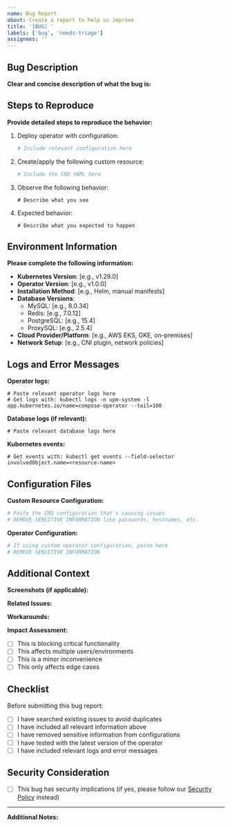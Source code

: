 ```yaml
---
name: Bug Report
about: Create a report to help us improve
title: '[BUG] '
labels: ['bug', 'needs-triage']
assignees: ''
---
```


## Bug Description

**Clear and concise description of what the bug is:**

## Steps to Reproduce

**Provide detailed steps to reproduce the behavior:**

1. Deploy operator with configuration:
   ```yaml
   # Include relevant configuration here
   ```

2. Create/apply the following custom resource:
   ```yaml
   # Include the CRD YAML here
   ```

3. Observe the following behavior:
   ```
   # Describe what you see
   ```

4. Expected behavior:
   ```
   # Describe what you expected to happen
   ```

## Environment Information

**Please complete the following information:**

- **Kubernetes Version**: [e.g., v1.29.0]
- **Operator Version**: [e.g., v1.0.0]
- **Installation Method**: [e.g., Helm, manual manifests]
- **Database Versions**: 
  - MySQL: [e.g., 8.0.34]
  - Redis: [e.g., 7.0.12]
  - PostgreSQL: [e.g., 15.4]
  - ProxySQL: [e.g., 2.5.4]
- **Cloud Provider/Platform**: [e.g., AWS EKS, GKE, on-premises]
- **Network Setup**: [e.g., CNI plugin, network policies]

## Logs and Error Messages

**Operator logs:**
```
# Paste relevant operator logs here
# Get logs with: kubectl logs -n upm-system -l app.kubernetes.io/name=compose-operator --tail=100
```

**Database logs (if relevant):**
```
# Paste relevant database logs here
```

**Kubernetes events:**
```
# Get events with: kubectl get events --field-selector involvedObject.name=<resource-name>
```

## Configuration Files

**Custom Resource Configuration:**
```yaml
# Paste the CRD configuration that's causing issues
# REMOVE SENSITIVE INFORMATION like passwords, hostnames, etc.
```

**Operator Configuration:**
```yaml
# If using custom operator configuration, paste here
# REMOVE SENSITIVE INFORMATION
```

## Additional Context

**Screenshots (if applicable):**
<!-- Drag and drop images here -->

**Related Issues:**
<!-- Link to any related issues -->

**Workarounds:**
<!-- If you found any workarounds, describe them here -->

**Impact Assessment:**
- [ ] This is blocking critical functionality
- [ ] This affects multiple users/environments
- [ ] This is a minor inconvenience
- [ ] This only affects edge cases

## Checklist

Before submitting this bug report:

- [ ] I have searched existing issues to avoid duplicates
- [ ] I have included all relevant information above
- [ ] I have removed sensitive information from configurations
- [ ] I have tested with the latest version of the operator
- [ ] I have included relevant logs and error messages

## Security Consideration

- [ ] This bug has security implications (if yes, please follow our [Security Policy](../../SECURITY.md) instead)

---

**Additional Notes:**
<!-- Any additional information that might be helpful -->